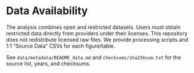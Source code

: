# Data Availability

The analysis combines open and restricted datasets. Users must obtain restricted data directly from providers under their licenses. This repository does not redistribute licensed raw files. We provide processing scripts and 1:1 “Source Data” CSVs for each figure/table.

See `data/metadata/README_data.md` and `checksums/sha256sum.txt` for the source list, years, and checksums.
